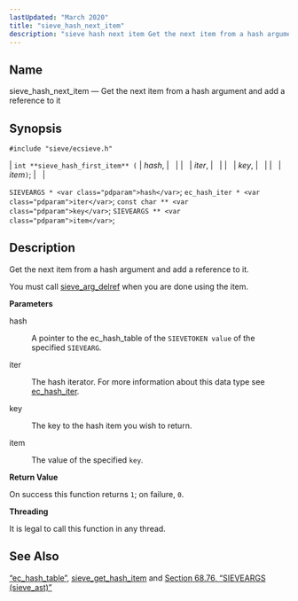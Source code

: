 ```yaml
---
lastUpdated: "March 2020"
title: "sieve_hash_next_item"
description: "sieve hash next item Get the next item from a hash argument and add a reference to it int sieve hash first item hash iter key item SIEVEARGS hash ec hash iter iter const char key SIEVEARGS item Get the next item from a hash argument and add a reference..."
---
```


<a name="apis.sieve_hash_next_item"></a> 
## Name

sieve_hash_next_item — Get the next item from a hash argument and add a reference to it

## Synopsis

`#include "sieve/ecsieve.h"`

| `int **sieve_hash_first_item** (` | <var class="pdparam">hash</var>, |   |
|   | <var class="pdparam">iter</var>, |   |
|   | <var class="pdparam">key</var>, |   |
|   | <var class="pdparam">item</var>`)`; |   |

`SIEVEARGS * <var class="pdparam">hash</var>`;
`ec_hash_iter * <var class="pdparam">iter</var>`;
`const char ** <var class="pdparam">key</var>`;
`SIEVEARGS ** <var class="pdparam">item</var>`;<a name="idp60287440"></a> 
## Description

Get the next item from a hash argument and add a reference to it.

You must call [sieve_arg_delref](/momentum/3/3-api/apis-sieve-arg-delref) when you are done using the item.

**<a name="idp60289904"></a> Parameters**

<dl class="variablelist">

<dt>hash</dt>

<dd>

A pointer to the ec_hash_table of the `SIEVETOKEN value` of the specified `SIEVEARG`.

</dd>

<dt>iter</dt>

<dd>

The hash iterator. For more information about this data type see [ec_hash_iter](/momentum/3/3-api/structs-ec-hash-iter).

</dd>

<dt>key</dt>

<dd>

The key to the hash item you wish to return.

</dd>

<dt>item</dt>

<dd>

The value of the specified `key`.

</dd>

</dl>

**<a name="idp60300304"></a> Return Value**

On success this function returns `1`; on failure, `0`.

**<a name="idp60302128"></a> Threading**

It is legal to call this function in any thread.

<a name="idp60303232"></a> 
## See Also

[“ec_hash_table”](/momentum/3/3-api/structs-ec-hash-table), [sieve_get_hash_item](/momentum/3/3-api/apis-sieve-get-hash-item) and [Section 68.76, “SIEVEARGS (sieve_ast)”](structs.sieve_ast "68.76. SIEVEARGS (sieve_ast)")